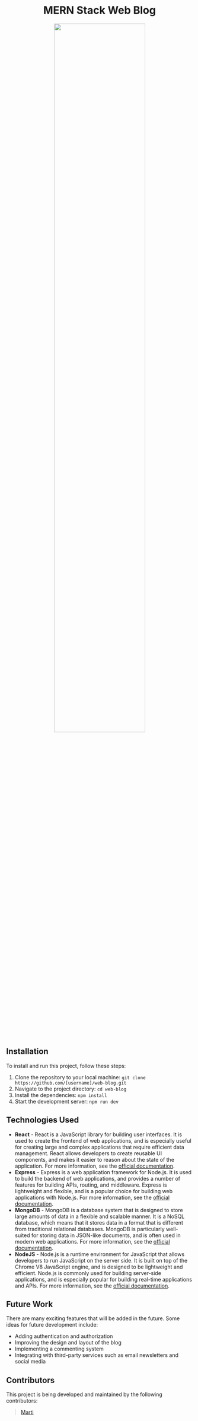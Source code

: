 <!DOCTYPE html>
<html>
<head>
<h1 style="text-align: center;">MERN Stack Web Blog</h1>
</head>
<body>
<p style="text-align: center;">
  <img src="https://www.zilliondesigns.com/blog/wp-content/uploads/Love-Struck-Heart-Logo-Designs.png" width="70%">
</p>
<h2>Installation</h2>
<p>To install and run this project, follow these steps:</p>
<ol>
  <li>Clone the repository to your local machine: <code>git clone https://github.com/[username]/web-blog.git</code></li>
  <li>Navigate to the project directory: <code>cd web-blog</code></li>
  <li>Install the dependencies: <code>npm install</code></li>
  <li>Start the development server: <code>npm run dev</code></li>
</ol>
<h2>Technologies Used</h2>
<ul>
  <li>
    <strong>React</strong> - React is a JavaScript library for building user interfaces. It is used to create the frontend of web applications, and is especially useful for creating large and complex applications that require efficient data management. React allows developers to create reusable UI components, and makes it easier to reason about the state of the application. For more information, see the <a href="https://reactjs.org/docs/getting-started.html">official documentation</a>.
  </li>
  <li>
    <strong>Express</strong> - Express is a web application framework for Node.js. It is used to build the backend of web applications, and provides a number of features for building APIs, routing, and middleware. Express is lightweight and flexible, and is a popular choice for building web applications with Node.js. For more information, see the <a href="https://expressjs.com/en/4x/api.html">official documentation</a>.
  </li>
  <li>
    <strong>MongoDB</strong> - MongoDB is a database system that is designed to store large amounts of data in a flexible and scalable manner. It is a NoSQL database, which means that it stores data in a format that is different from traditional relational databases. MongoDB is particularly well-suited for storing data in JSON-like documents, and is often used in modern web applications. For more information, see the <a href="https://docs.mongodb.com/">official documentation</a>.
  </li>
  <li>
    <strong>NodeJS</strong> - Node.js is a runtime environment for JavaScript that allows developers to run JavaScript on the server side. It is built on top of the Chrome V8 JavaScript engine, and is designed to be lightweight and efficient. Node.js is commonly used for building server-side applications, and is especially popular for building real-time applications and APIs. For more information, see the <a href="https://nodejs.org/en/docs/">official documentation</a>.
  </li>
</ul>
<h2>Future Work</h2>
<p>There are many exciting features that will be added in the future. Some ideas for future development include:</p>
<ul>
  <li>Adding authentication and authorization</li>
  <li>Improving the design and layout of the blog</li>
  <li>Implementing a commenting system</li>
  <li>Integrating with third-party services such as email newsletters and social media</li>
</ul>
<h2>Contributors</h2>
<p>This project is being developed and maintained by the following contributors:</p>
<blockquote>
<p><a href="https://www.linkedin.com/in/david-martinez-a69">Marti</a></p>
</blockquote>
</body>
</html>

